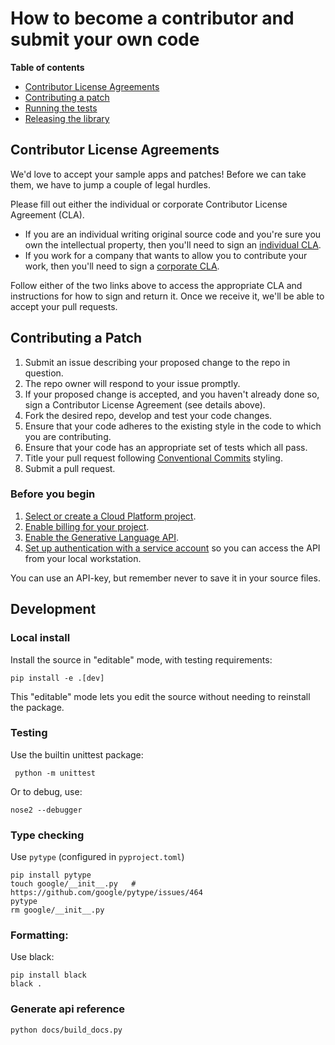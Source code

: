 # How to become a contributor and submit your own code

**Table of contents**

* [Contributor License Agreements](#contributor-license-agreements)
* [Contributing a patch](#contributing-a-patch)
* [Running the tests](#running-the-tests)
* [Releasing the library](#releasing-the-library)

## Contributor License Agreements

We'd love to accept your sample apps and patches! Before we can take them, we
have to jump a couple of legal hurdles.

Please fill out either the individual or corporate Contributor License Agreement
(CLA).

  * If you are an individual writing original source code and you're sure you
    own the intellectual property, then you'll need to sign an [individual CLA](https://developers.google.com/open-source/cla/individual).
  * If you work for a company that wants to allow you to contribute your work,
    then you'll need to sign a [corporate CLA](https://developers.google.com/open-source/cla/corporate).

Follow either of the two links above to access the appropriate CLA and
instructions for how to sign and return it. Once we receive it, we'll be able to
accept your pull requests.

## Contributing a Patch

1.  Submit an issue describing your proposed change to the repo in question.
1.  The repo owner will respond to your issue promptly.
1.  If your proposed change is accepted, and you haven't already done so, sign a
    Contributor License Agreement (see details above).
1.  Fork the desired repo, develop and test your code changes.
1.  Ensure that your code adheres to the existing style in the code to which
    you are contributing.
1.  Ensure that your code has an appropriate set of tests which all pass.
1.  Title your pull request following [Conventional Commits](https://www.conventionalcommits.org/) styling.
1.  Submit a pull request.

### Before you begin

1.  [Select or create a Cloud Platform project][projects].
1.  [Enable billing for your project][billing]. 
1.  [Enable the Generative Language API][enable_api]. 
1.  [Set up authentication with a service account][auth] so you can access the
    API from your local workstation.

You can use an API-key, but remember never to save it in your source files.


## Development

### Local install

Install the source in "editable" mode, with testing requirements:

```
pip install -e .[dev]
```

This "editable" mode lets you edit the source without needing to reinstall the package.

### Testing

Use the builtin unittest package:

```
 python -m unittest
```

Or to debug, use:

```commandline
nose2 --debugger
```

### Type checking 

Use `pytype` (configured in `pyproject.toml`)

```
pip install pytype
touch google/__init__.py   #  https://github.com/google/pytype/issues/464
pytype
rm google/__init__.py
```

### Formatting:

Use black:

```
pip install black 
black .
```

### Generate api reference

```
python docs/build_docs.py
```


[setup]: https://cloud.google.com/nodejs/docs/setup
[projects]: https://console.cloud.google.com/project
[billing]: https://support.google.com/cloud/answer/6293499#enable-billing
[enable_api]: https://console.cloud.google.com/flows/enableapi?apiid=generativelanguage.googleapis.com
[auth]: https://cloud.google.com/docs/authentication/getting-started
